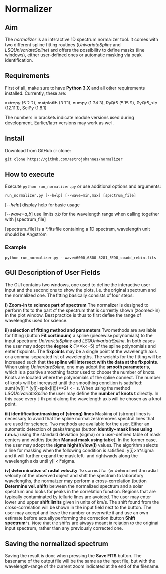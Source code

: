 # Normalizer

## Aim
The *normalizer* is an interactive 1D spectrum normalizer tool. It comes with two different spline fitting routines (*UnivariateSpline* and *LSQUnivariateSpline*) and offers the possibility to define masks (line windows), either user-defined ones or automatic masking via peak identification.

## Requirements
First of all, make sure to have **Python 3.X** and all other requirements installed. Currently, these are:

astropy (5.2.2), matplotlib (3.7.1), numpy (1.24.3), PyQt5 (5.15.9), PyQt5_sip (12.11.1), SciPy (1.8.1)

The numbers in brackets indicate module versions used during development. Earlier/later versions may work as well.

## Install
Download from GitHub or clone:
```
git clone https://github.com/astrojohannes/normalizer
```

## How to execute
Execute `python run_normalizer.py` or use additional options and arguments:
```
run_normalizer.py [--help] [--wave=min,max] [spectrum_file]
```

[*--help*] display help for basic usage

[*--wave=a,b*] use limits *a,b* for the wavelength range when calling together with [spectrum_file]

[spectrum_file] is a *.fits file containing a 1D spectrum, wavelength unit should be Angström

### Example
```
python run_normalizer.py --wave=6000,6800 5281_REDU_coadd_rebin.fits
```

## GUI Description of User Fields
The GUI contains two windows, one used to define the interactive user input and the second one to show the plots, i.e. the original spectrum and the normalized one. The fitting basically consists of four steps:

**i) Zoom-in to science part of spectrum**
The normalizer is designed to perform fits to the part of the spectrum that is currently shown (zoomed-in) in the plot window. Best practice is thus to first define the range of wavelengths used for science.

**ii) selection of fitting method and parameters**
Two methods are available for fitting (button **Fit continuum**) a spline (piecewise polynomials) to the input spectrum: *UnivariateSpline* and *LSQUnivariateSpline*. In both cases the user may adopt the **degree k** (1<=k<=5) of the spline polynomials and enter fixpoints. The **fixpoints** may be a single point at the wavelength axis or a comma-separated list of wavelengths. The weights for the fitting will be increased such that **the spline will intersect with the data at the fixpoints**. When using *UnivariateSpline*, one may adopt the **smooth parameter s**, which is a positive smoothing factor used to choose the number of knots. Knots are located where the polynomials of the spline connect. The number of knots will be increased until the smoothing condition is satisfied: sum((w[i] * (y[i]-spl(x[i])))**2) <= s. When using the method *LSQUnivariateSpline* the user may define the **number of knots t** directly. In this case every t-th point along the wavelength axis will be chosen as a knot point.

**iii) identification/masking of (strong) lines**
Masking of (strong) lines is necessary to avoid that the spline normalizes/removes spectral lines that are used for science. Two methods are available for the user. Either an automatic detection of peaks/ranges (button **Identify+mask lines using r.m.s.**) using the standard deviation (sigma) or a user-defined table of mask centers and widths (button **Manual mask using table**). In the former case, the user may adopt the **sigma high(h)/low(l)** values. The algorithm selects a line for masking when the following condition is satisfied: y[i]>h\*sigma and it will further expand the mask left- and rightwards along the wavelength axis until y[i]<l\*sigma.

**iv) determination of radial velocity**
To correct for (or determine) the radial velocity of the observed object and shift the spectrum to laboratory wavelengths, the normalizer may perform a cross-correlation (button **Determine vel. shift**) between the normalized spectrum and a solar spectrum and looks for peaks in the correlation function. Regions that are typically contaminated by telluric lines are avoided. The user may enter lower und upper **shift limits** given in units of km/s. The shift found from the cross-correlation will be shown in the input field next to the button. The user may accept and leave the number or overwrite it and use an own estimate before actually performing the correction (button **Shift spectrum***). Note that the shifts are always meant in relation to the original input spectrum, rather than any previously corrected one.

## Saving the normalized spectrum
Saving the result is done when pressing the **Save FITS** button. The basename of the output file will be the same as the input file, but with the wavelength-range of the current zoom indicated at the end of the filename.
